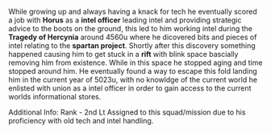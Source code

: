 While growing up and always having a knack for tech he eventually scored a job with **Horus** as a **intel officer** leading intel and providing strategic advice to the boots on the ground, this led to him working intel during the **Tragedy of Hercynia** around 4560u where he dicovered bits and pieces of intel relating to the **spartan project**. Shortly after this discovery something happened causing him to get stuck in a **rift** with blink space bascially removing him from existence. While in this space he stopped aging and time stopped around him. He eventually found a way to escape this fold landing him in the current year of 5023u, with no knowldge of the current world he enlisted with union as a intel officer in order to gain access to the current worlds informational stores.

Additional Info:
Rank - 2nd Lt
Assigned to this squad/mission due to his proficiency with old tech and intel handling.
